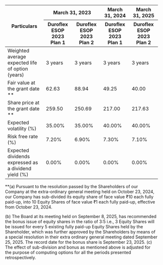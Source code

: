 <table><thead><tr><th rowspan="2">Particulars</th><th colspan="2">March 31, 2023</th><th>March 31, 2024</th><th>March 31, 2025</th></tr><tr><th>Duroflex ESOP 2023 Plan 1</th><th>Duroflex ESOP 2023 Plan 2</th><th>Duroflex ESOP 2023 Plan 1</th><th>Duroflex ESOP 2023 Plan 2</th></tr></thead><tbody><tr><td>Weighted average expected life of option (years)</td><td>3 years</td><td>3 years</td><td>3 years</td><td>3 years</td></tr><tr><td>Fair value at the grant date **</td><td>62.63</td><td>88.94</td><td>49.25</td><td>40.00</td></tr><tr><td>Share price at the grant date **</td><td>259.50</td><td>250.69</td><td>217.00</td><td>217.63</td></tr><tr><td>Expected volatility (%)</td><td>35.00%</td><td>35.00%</td><td>40.00%</td><td>40.00%</td></tr><tr><td>Risk free rate (%)</td><td>7.20%</td><td>6.90%</td><td>7.30%</td><td>7.10%</td></tr><tr><td>Expected dividends expressed as a dividend yield (%)</td><td>0.00%</td><td>0.00%</td><td>0.00%</td><td>0.00%</td></tr></tbody></table>

**(a) Pursuant to the resolution passed by the Shareholders of our Company at the extra-ordinary general meeting held on October 23, 2024, our Company has sub-divided its equity share of face value ₹10 each fully paid-up, into 10 Equity Shares of face value ₹1 each fully paid-up, effective from October 23, 2024.

(b) The Board at its meeting held on September 8, 2025, has recommended the bonus issue of equity shares in the ratio of 3:5 i.e., 3 Equity Shares will be issued for every 5 existing fully paid-up Equity Shares held by the Shareholder, which was further approved by the Shareholders by means of a special resolution in their extra ordinary general meeting dated September 25, 2025. The record date for the bonus share is September 23, 2025. (c) The effect of sub-division and bonus as mentioned above is adjusted for the purpose of computing options for all the periods presented retrospectively.